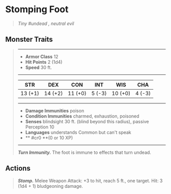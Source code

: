 # Stomping Foot
>*Tiny #undead , neutral evil*
## Monster Traits
>___
>- **Armor Class** 12
>- **Hit Points** 2 (1d4)
>- **Speed** 30 ft.
>___
>|STR|DEX|CON|INT|WIS|CHA|
>|:---:|:---:|:---:|:---:|:---:|:---:|
>|13 (+1)|14 (+2)|11 (+0)|5 (-3)|10 (+0)|4 (-3)|
>___
>- **Damage Immunities** poison
>- **Condition Immunities** charmed, exhaustion, poisoned
>- **Senses** blindsight 30 ft. (blind beyond this radius), passive Perception 10
>- **Languages** understands Common but can't speak
>- ** #cr0 **(0 or 10 XP)
>___
>***Turn Immunity.*** The foot is immune to effects that turn undead.  
>
## Actions
>***Stomp.*** Melee Weapon Attack: +3 to hit, reach 5 ft., one target. Hit: 3 (1d4 + 1) bludgeoning damage.